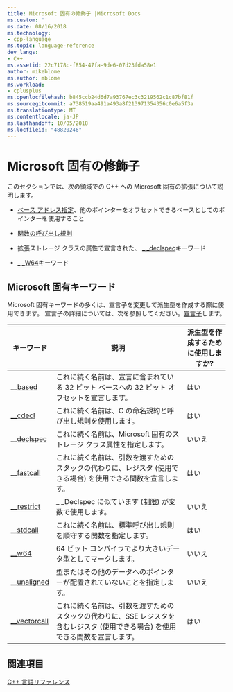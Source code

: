 ```yaml
---
title: Microsoft 固有の修飾子 |Microsoft Docs
ms.custom: ''
ms.date: 08/16/2018
ms.technology:
- cpp-language
ms.topic: language-reference
dev_langs:
- C++
ms.assetid: 22c7178c-f854-47fa-9de6-07d23fda58e1
author: mikeblome
ms.author: mblome
ms.workload:
- cplusplus
ms.openlocfilehash: b845ccb24d6d7a93767ec3c3219562c1c87bf81f
ms.sourcegitcommit: a738519aa491a493a8f213971354356c0e6a5f3a
ms.translationtype: MT
ms.contentlocale: ja-JP
ms.lasthandoff: 10/05/2018
ms.locfileid: "48820246"
---
```

# <a name="microsoft-specific-modifiers"></a>Microsoft 固有の修飾子

このセクションでは、次の領域での C++ への Microsoft 固有の拡張について説明します。

- [ベース アドレス指定](based-addressing.md)、他のポインターをオフセットできるベースとしてのポインターを使用すること

- [関数の呼び出し規則](calling-conventions.md)

- 拡張ストレージ クラスの属性で宣言された、 [_ _declspec](declspec.md)キーワード

- [_ _W64](w64.md)キーワード

## <a name="microsoft-specific-keywords"></a>Microsoft 固有キーワード

Microsoft 固有キーワードの多くは、宣言子を変更して派生型を作成する際に使用できます。 宣言子の詳細については、次を参照してください。[宣言子](overview-of-declarators.md)します。

|キーワード|説明|派生型を作成するために使用しますか?|
|-------------|-------------|---------------------------------|
|[__based](based-grammar.md)|これに続く名前は、宣言に含まれている 32 ビット ベースへの 32 ビット オフセットを宣言します。|はい|
|[__cdecl](cdecl.md)|これに続く名前は、C の命名規約と呼び出し規則を使用します。|はい|
|[__declspec](declspec.md)|これに続く名前は、Microsoft 固有のストレージ クラス属性を指定します。|いいえ|
|[__fastcall](fastcall.md)|これに続く名前は、引数を渡すためのスタックの代わりに、レジスタ (使用できる場合) を使用できる関数を宣言します。|はい|
|[__restrict](extension-restrict.md)|_ _Declspec に似ています ([制限](restrict.md)) が変数で使用します。|いいえ|
|[__stdcall](stdcall.md)|これに続く名前は、標準呼び出し規則を順守する関数を指定します。|はい|
|[__w64](w64.md)|64 ビット コンパイラでより大きいデータ型としてマークします。|いいえ|
|[__unaligned](unaligned.md)|型またはその他のデータへのポインターが配置されていないことを指定します。|いいえ|
|[__vectorcall](vectorcall.md)|これに続く名前は、引数を渡すためのスタックの代わりに、SSE レジスタを含むレジスタ (使用できる場合) を使用できる関数を宣言します。|はい|

## <a name="see-also"></a>関連項目

[C++ 言語リファレンス](cpp-language-reference.md)